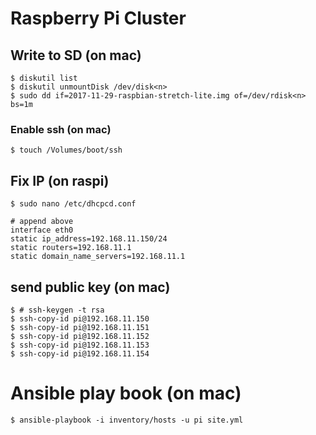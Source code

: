 # Raspberry Pi Cluster

## Write to SD (on mac)
```
$ diskutil list
$ diskutil unmountDisk /dev/disk<n>
$ sudo dd if=2017-11-29-raspbian-stretch-lite.img of=/dev/rdisk<n> bs=1m
```

### Enable ssh (on mac)
```
$ touch /Volumes/boot/ssh
```

## Fix IP (on raspi)
```
$ sudo nano /etc/dhcpcd.conf

# append above
interface eth0
static ip_address=192.168.11.150/24
static routers=192.168.11.1
static domain_name_servers=192.168.11.1
```

## send public key (on mac)
```
$ # ssh-keygen -t rsa
$ ssh-copy-id pi@192.168.11.150
$ ssh-copy-id pi@192.168.11.151
$ ssh-copy-id pi@192.168.11.152
$ ssh-copy-id pi@192.168.11.153
$ ssh-copy-id pi@192.168.11.154
```

# Ansible play book (on mac)
```
$ ansible-playbook -i inventory/hosts -u pi site.yml
```
